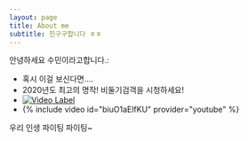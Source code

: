 ```yaml
---
layout: page
title: About me
subtitle: 친구구합니다 ㅎㅎ
---
```


안녕하세요 수민이라고합니다.:

- 혹시 이걸 보신다면....
- 2020년도 최고의 명작! 비둘기검객을 시청하세요!
- [![Video Label](https://i.ytimg.com/an_webp/biuO1aElfKU/mqdefault_6s.webp?du=3000&sqp=CKuh9_0F&rs=AOn4CLDdJtWoYCIaj4V2rTHFdk_4dkKq3A)](https://www.youtube.com/watch?v=biuO1aElfKU)
- {% include video id="biuO1aElfKU" provider="youtube" %}

우리 인생 파이팅 파이팅~ 
